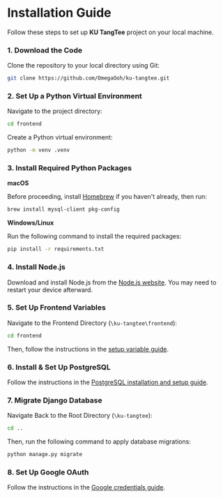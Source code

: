 # Installation Guide

Follow these steps to set up **KU TangTee** project on your local machine.

### 1. Download the Code 

Clone the repository to your local directory using Git:

```bash
git clone https://github.com/OmegaOoh/ku-tangtee.git
```

### 2. Set Up a Python Virtual Environment

Navigate to the project directory:

```bash
cd frontend
```

Create a Python virtual environment:

```bash
python -m venv .venv
```

### 3. Install Required Python Packages

**macOS**

Before proceeding, install [Homebrew](https://brew.sh) if you haven't already, then run:

   ```bash
   brew install mysql-client pkg-config
   ```

**Windows/Linux**

Run the following command to install the required packages:

   ```bash
   pip install -r requirements.txt
   ```

### 4. Install Node.js

Download and install Node.js from the [Node.js website](https://nodejs.org/en/download/package-manager). You may need to restart your device afterward.

### 5. Set Up Frontend Variables

Navigate to the Frontend Directory (`\ku-tangtee\frontend`):

   ```bash
   cd frontend
   ```

Then, follow the instructions in the [setup variable guide](./frontend/README.md#setup-variable).

### 6. Install & Set Up PostgreSQL

Follow the instructions in the [PostgreSQL installation and setup guide](./database_guide.md).

### 7. Migrate Django Database

Navigate Back to the Root Directory (`\ku-tangtee`):

   ```bash
   cd ..
   ```

Then, run the following command to apply database migrations:

   ```bash
   python manage.py migrate
   ```

### 8. Set Up Google OAuth

Follow the instructions in the [Google credentials guide](./google_credentials_guide.md).
